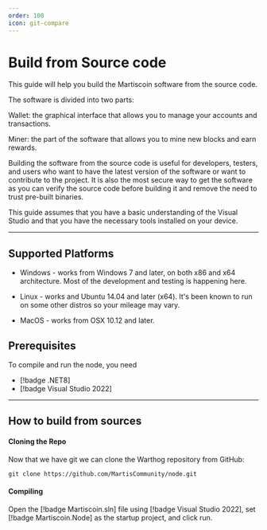 ```yaml
---
order: 100
icon: git-compare
---
```

# Build from Source code

This guide will help you build the Martiscoin software from the source code.

The software is divided into two parts:

Wallet: the graphical interface that allows you to manage your accounts and transactions.

Miner: the part of the software that allows you to mine new blocks and earn rewards.

Building the software from the source code is useful for developers, testers, and users who want to have the latest version of the software or want to contribute to the project. It is also the most secure way to get the software as you can verify the source code before building it and remove the need to trust pre-built binaries.

This guide assumes that you have a basic understanding of the Visual Studio and that you have the necessary tools installed on your device.

---

## Supported Platforms

- Windows - works from Windows 7 and later, on both x86 and x64 architecture. Most of the development and testing is happening here.

- Linux - works and Ubuntu 14.04 and later (x64). It's been known to run on some other distros so your mileage may vary.

- MacOS - works from OSX 10.12 and later.

## Prerequisites

To compile and run the node, you need

- [!badge .NET8]
- [!badge Visual Studio 2022]

---

## How to build from sources


#### Cloning the Repo

Now that we have git we can clone the Warthog repository from GitHub:

```
git clone https://github.com/MartisCommunity/node.git
```

#### Compiling

Open the [!badge Martiscoin.sln] file using [!badge Visual Studio 2022], set [!badge Martiscoin.Node] as the startup project, and click run.